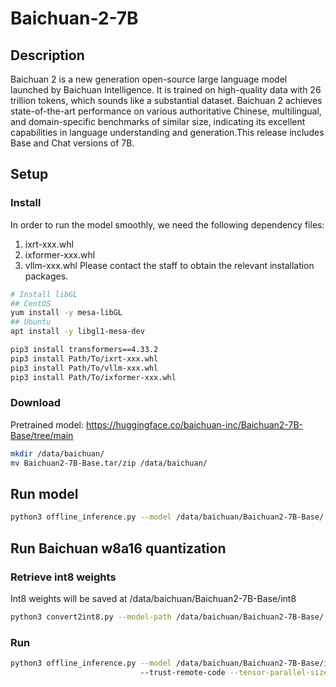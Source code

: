 # Baichuan-2-7B

## Description

Baichuan 2 is a new generation open-source large language model launched by Baichuan Intelligence. It is trained on high-quality data with 26 trillion tokens, which sounds like a substantial dataset. Baichuan 2 achieves state-of-the-art performance on various authoritative Chinese, multilingual, and domain-specific benchmarks of similar size, indicating its excellent capabilities in language understanding and generation.This release includes Base and Chat versions of 7B.

## Setup

### Install

In order to run the model smoothly, we need the following dependency files:

1. ixrt-xxx.whl
2. ixformer-xxx.whl
3. vllm-xxx.whl
Please contact the staff to obtain the relevant installation packages.

```bash
# Install libGL
## CentOS
yum install -y mesa-libGL
## Ubuntu
apt install -y libgl1-mesa-dev

pip3 install transformers==4.33.2
pip3 install Path/To/ixrt-xxx.whl
pip3 install Path/To/vllm-xxx.whl
pip3 install Path/To/ixformer-xxx.whl
```

### Download

Pretrained model: <https://huggingface.co/baichuan-inc/Baichuan2-7B-Base/tree/main>

```bash
mkdir /data/baichuan/
mv Baichuan2-7B-Base.tar/zip /data/baichuan/
```

## Run model

```bash
python3 offline_inference.py --model /data/baichuan/Baichuan2-7B-Base/ --chat_template template_baichuan.jinja --trust-remote-code
```

## Run Baichuan w8a16 quantization

### Retrieve int8 weights

Int8 weights will be saved at /data/baichuan/Baichuan2-7B-Base/int8

```bash
python3 convert2int8.py --model-path /data/baichuan/Baichuan2-7B-Base/
```

### Run

```bash
python3 offline_inference.py --model /data/baichuan/Baichuan2-7B-Base/int8/ --chat_template template_baichuan.jinja --quantization w8a16 --trust-remote-code --max-num-seqs 1 --max-model-len 256 \    
                             --trust-remote-code --tensor-parallel-size 2 --temperature 0.0
```
